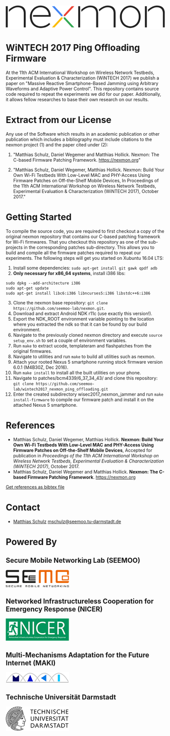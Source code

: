 ![NexMon logo](https://github.com/seemoo-lab/nexmon/raw/master/gfx/nexmon.png)

# WiNTECH 2017 Ping Offloading Firmware
At the 11th ACM International Workshop on Wireless Network Testbeds, Experimental Evaluation & 
Characterization (WiNTECH 2017) we publish a paper on "Massive Reactive Smartphone-Based Jamming 
using Arbitrary Waveforms and Adaptive Power Control". This repository contains source code 
required to repeat the experiments we did for our paper. Additionally, it allows fellow researches 
to base their own research on our results.

# Extract from our License

Any use of the Software which results in an academic publication or
other publication which includes a bibliography must include
citations to the nexmon project (1) and the paper cited under (2):

1. "Matthias Schulz, Daniel Wegemer and Matthias Hollick. Nexmon:
    The C-based Firmware Patching Framework. https://nexmon.org"

2. "Matthias Schulz, Daniel Wegemer, Matthias Hollick. Nexmon: Build 
    Your Own Wi-Fi Testbeds With Low-Level MAC and PHY-Access Using 
    Firmware Patches on Off-the-Shelf Mobile Devices, In Proceedings 
    of the 11th ACM International Workshop on Wireless Network 
    Testbeds, Experimental Evaluation & Characterization (WiNTECH 
    2017), October 2017."

# Getting Started

To compile the source code, you are required to first checkout a copy of the original nexmon
repository that contains our C-based patching framework for Wi-Fi firmwares. That you checkout
this repository as one of the sub-projects in the corresponding patches sub-directory. This 
allows you to build and compile all the firmware patches required to repeat our experiments.
The following steps will get you started on Xubuntu 16.04 LTS:

1. Install some dependencies: `sudo apt-get install git gawk qpdf adb`
2. **Only necessary for x86_64 systems**, install i386 libs: 

  ```
  sudo dpkg --add-architecture i386
  sudo apt-get update
  sudo apt-get install libc6:i386 libncurses5:i386 libstdc++6:i386
  ```
3. Clone the nexmon base repository: `git clone https://github.com/seemoo-lab/nexmon.git`.
4. Download and extract Android NDK r11c (use exactly this version!).
5. Export the NDK_ROOT environment variable pointing to the location where you extracted the ndk so that it can be found by our build environment.
6. Navigate to the previously cloned nexmon directory and execute `source setup_env.sh` to set a couple of environment variables.
7. Run `make` to extract ucode, templateram and flashpatches from the original firmwares.
8. Navigate to utilities and run `make` to build all utilities such as nexmon.
9. Attach your rooted Nexus 5 smartphone running stock firmware version 6.0.1 (M4B30Z, Dec 2016).
10. Run `make install` to install all the built utilities on your phone.
11. Navigate to patches/bcm4339/6_37_34_43/ and clone this repository: `git clone https://github.com/seemoo-lab/wintech2017_nexmon_ping_offloading.git`
12. Enter the created subdirectory wisec2017_nexmon_jammer and run `make install-firmware` to compile our firmware patch and install it on the attached Nexus 5 smartphone.

# References

* Matthias Schulz, Daniel Wegemer, Matthias Hollick. **Nexmon: Build Your Own Wi-Fi Testbeds With Low-Level MAC and PHY-Access Using Firmware Patches on Off-the-Shelf Mobile Devices**, Accepted for publication in *Proceedings of the 11th ACM International Workshop on Wireless Network Testbeds, Experimental Evaluation & Characterization (WiNTECH 2017)*, October 2017.
* Matthias Schulz, Daniel Wegemer and Matthias Hollick. **Nexmon: The C-based Firmware Patching Framework**. https://nexmon.org

[Get references as bibtex file](https://nexmon.org/bib)

# Contact

* [Matthias Schulz](https://seemoo.tu-darmstadt.de/mschulz) <mschulz@seemoo.tu-darmstadt.de>

# Powered By

## Secure Mobile Networking Lab (SEEMOO)
<a href="https://www.seemoo.tu-darmstadt.de">![SEEMOO logo](https://github.com/seemoo-lab/nexmon/raw/master/gfx/seemoo.png)</a>
## Networked Infrastructureless Cooperation for Emergency Response (NICER)
<a href="https://www.nicer.tu-darmstadt.de">![NICER logo](https://github.com/seemoo-lab/nexmon/raw/master/gfx/nicer.png)</a>
## Multi-Mechanisms Adaptation for the Future Internet (MAKI)
<a href="http://www.maki.tu-darmstadt.de/">![MAKI logo](https://github.com/seemoo-lab/nexmon/raw/master/gfx/maki.png)</a>
## Technische Universität Darmstadt
<a href="https://www.tu-darmstadt.de/index.en.jsp">![TU Darmstadt logo](https://github.com/seemoo-lab/nexmon/raw/master/gfx/tudarmstadt.png)</a>
